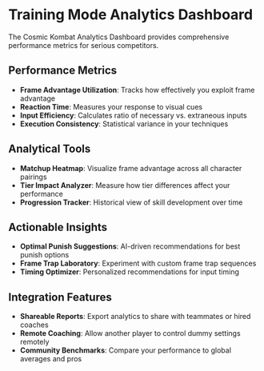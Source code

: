 # Training Mode Analytics Dashboard

The Cosmic Kombat Analytics Dashboard provides comprehensive performance metrics for serious competitors.

## Performance Metrics

- **Frame Advantage Utilization**: Tracks how effectively you exploit frame advantage
- **Reaction Time**: Measures your response to visual cues
- **Input Efficiency**: Calculates ratio of necessary vs. extraneous inputs
- **Execution Consistency**: Statistical variance in your techniques

## Analytical Tools

- **Matchup Heatmap**: Visualize frame advantage across all character pairings
- **Tier Impact Analyzer**: Measure how tier differences affect your performance
- **Progression Tracker**: Historical view of skill development over time

## Actionable Insights

- **Optimal Punish Suggestions**: AI-driven recommendations for best punish options
- **Frame Trap Laboratory**: Experiment with custom frame trap sequences
- **Timing Optimizer**: Personalized recommendations for input timing

## Integration Features

- **Shareable Reports**: Export analytics to share with teammates or hired coaches
- **Remote Coaching**: Allow another player to control dummy settings remotely
- **Community Benchmarks**: Compare your performance to global averages and pros
